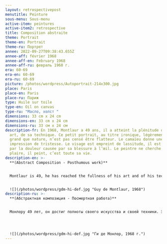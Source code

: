 ```yaml
---
layout: retrospectivepost
menutitle: Peinture
sous-menu: Sous-menu
active-item: peintures
active-item2: retrospective
title: Composition abstraite
theme: Portrait
theme-en: Portrait
theme-ru: Портрет
annee: 2022-09-27T09:38:43.655Z
annee-aff: février 1968
annee-aff-en: February 1968
annee-aff-ru: февраль 1968 г.
era: 60-69
era-en: 60-69
era-ru: 60-69
picture: /photos/wordpress/Autoportrait-214x300.jpg
place: Paris
place-en: Paris
place-ru: Париж
type: Huile sur toile
type-en: Oil on canvas
type-ru: "Масло, холст "
dimensions: 33 cm x 24 cm
dimensions-en: 33 cm x 24 cm
dimensions-ru: 33 см x 24 см
description-fr: En 1968, Montlaur a 49 ans, il a atteint la plénitude de son
  art, de sa technique. Ce petit portrait, au titre ironique, légèrement plus
  grand que nature, n’est pas censé être flatteur. Le camaïeu donne une
  impression de tristesse. Le visage est empreint de lassitude, il est marqué
  par la douleur causée par sa blessure à l’œil. Le peintre ne cherche pas à
  plaire, il peint, c’est toute sa vie.
description-en: >-
  **(Abstract Composition - Posthumous work)**


  Montlaur is 49, he has reached the fullness of his art and of his technique. This small, slightly larger than life portrait, with an ironical title, is not meant to be flattering. The brown and ochre monochrome conveys an impression of sadness and weariness. His face is marked by the pain caused by his eye injury. The painter does not seek to please, he just paints. This is his whole life.


  ![](/photos/wordpress/gdm-hi-def.jpg "Guy de Montlaur, 1968")
description-ru: >-
  **(Абстрактная композиция - Посмертная работа)**


  Монлору 49 лет, он достиг полноты своего искусства и своей техники. Этот маленький, чуть больше чем в натуральную величину портрет с ироничным названием в﻿овсе не льстит художнику. Коричнево-охристый монохром создает впечатление грусти и усталости. Л﻿ицо на портрете отмечено болью, вызванной травмой глаза. Художник не стремится угодить к﻿ому бы то ни было, он просто рисует. Это вся его жизнь.




  ![](/photos/wordpress/gdm-hi-def.jpg "Ги де Монлор, 1968 г.")
---
```


